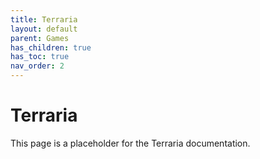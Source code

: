 ```yaml
---
title: Terraria
layout: default
parent: Games
has_children: true
has_toc: true
nav_order: 2
---
```


# Terraria

This page is a placeholder for the Terraria documentation.
